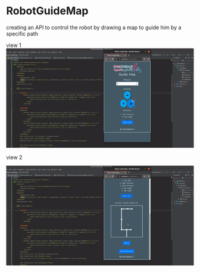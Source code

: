 # RobotGuideMap
creating an API to control the robot by drawing a map to guide him by a specific path

view 1
![](output1.gif)

view 2

![](output2.gif)


